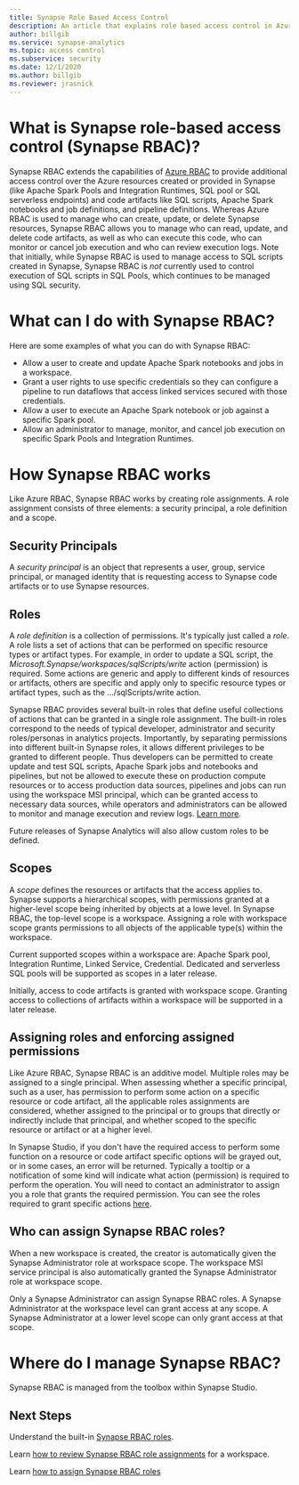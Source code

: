 ```yaml
---
title: Synapse Role Based Access Control
description: An article that explains role based access control in Azure Synapse Analytics
author: billgib
ms.service: synapse-analytics 
ms.topic: access control
ms.subservice: security
ms.date: 12/1/2020
ms.author: billgib
ms.reviewer: jrasnick
---
```

# What is Synapse role-based access control (Synapse RBAC)?

Synapse RBAC extends the capabilities of [Azure RBAC](https://docs.microsoft.com/en-us/azure/role-based-access-control/overview) to provide additional access control over the Azure resources created or provided in Synapse (like Apache Spark Pools and Integration Runtimes, SQL pool or SQL serverless endpoints) and code artifacts like SQL scripts, Apache Spark notebooks and job definitions, and pipeline definitions.  Whereas Azure RBAC is used to manage who can create, update, or delete Synapse resources, Synapse RBAC allows you to manage who can read, update, and delete code artifacts, as well as who can execute this code, who can monitor or cancel job execution and who can review execution logs.  Note that initially, while Synapse RBAC is used to manage access to SQL scripts created in Synapse, Synapse RBAC is _not_ currently used to control execution of SQL scripts in SQL Pools, which continues to be managed using SQL security.

# What can I do with Synapse RBAC?

Here are some examples of what you can do with Synapse RBAC:
  - Allow a user to create and update Apache Spark notebooks and jobs in a workspace.
  - Grant a user rights to use specific credentials so they can configure a pipeline to run dataflows that access linked services secured with those credentials. 
  - Allow a user to execute an Apache Spark notebook or job against a specific Spark pool.
  - Allow an administrator to manage, monitor, and cancel job execution on specific Spark Pools and Integration Runtimes. 

# How Synapse RBAC works
Like Azure RBAC, Synapse RBAC works by creating role assignments. A role assignment consists of three elements: a security principal, a role definition and a scope.  

## Security Principals

A _security principal_ is an object that represents a user, group, service principal, or managed identity that is requesting access to Synapse code artifacts or to use Synapse resources.

## Roles
 
A _role definition_ is a collection of permissions.  It's typically just called a _role_.  A role lists a set of actions that can be performed on specific resource types or artifact types.  For example, in order to update a SQL script, the _Microsoft.Synapse/workspaces/sqlScripts/write_ action (permission) is required.  Some actions are generic and apply to different kinds of resources or artifacts, others are specific and apply only to specific resource types or artifact types, such as the .../sqlScripts/write action.

Synapse RBAC provides several built-in roles that define useful collections of actions that can be granted in a single role assignment.  The built-in roles correspond to the needs of typical developer, administrator and security roles/personas in analytics projects. Importantly, by separating permissions into different built-in Synapse roles, it allows different privileges to be granted to different people.  Thus developers can be permitted to create update and test SQL scripts, Apache Spark jobs and notebooks and pipelines, but not be allowed to execute these on production compute resources or to access production data sources, pipelines and jobs can run using the workspace MSI principal, which can be granted access to necessary data sources, while operators and administrators can be allowed to monitor and manage execution and review logs. [Learn more](fwlink-to-SRBAC-roles).  

Future releases of Synapse Analytics will also allow custom roles to be defined.

## Scopes

A _scope_ defines the resources or artifacts that the access applies to.  Synapse supports a hierarchical scopes, with permissions granted at a higher-level scope being inherited by objects at a lowe level.  In Synapse RBAC, the top-level scope is a workspace.  Assigning a role with workspace scope grants permissions to all objects of the applicable type(s) within the workspace.  

Current supported scopes within a workspace are: Apache Spark pool, Integration Runtime, Linked Service, Credential.  Dedicated and serverless SQL pools will be supported as scopes in a later release. 

Initially, access to code artifacts is granted with workspace scope.  Granting access to collections of artifacts within a workspace will be supported in a later release.

## Assigning roles and enforcing assigned permissions 

Like Azure RBAC, Synapse RBAC is an additive model. Multiple roles may be assigned to a single principal.  When assessing whether a specific principal, such as a user, has permission to perform some action on a specific resource or code artifact, all the applicable roles assignments are considered, whether assigned to the principal or to groups that directly or indirectly include that principal, and whether scoped to the specific resource or artifact or at a higher level.  

In Synapse Studio, if you don't have the required access to perform some function on a resource or code artifact specific options will be grayed out, or in some cases, an error will be returned.  Typically a tooltip or a notification of some kind will indicate what action (permission) is required to perform the operation.  You will need to contact an administrator to assign you a role that grants the required permission. You can see the roles required to grant specific actions [here](fwlink).

## Who can assign Synapse RBAC roles?

When a new workspace is created, the creator is automatically given the Synapse Administrator role at workspace scope.  The workspace MSI service principal is also automatically granted the Synapse Administrator role at workspace scope.  

Only a Synapse Administrator can assign Synapse RBAC roles.  A Synapse Administrator at the workspace level can grant access at any scope.  A Synapse Administrator at a lower level scope can only grant access at that scope.   

# Where do I manage Synapse RBAC?

Synapse RBAC is managed from the toolbox within Synapse Studio. 

## Next Steps

Understand the built-in [Synapse RBAC roles](../synapse-workspace-synapse-rbac-roles.md).

Learn [how to review Synapse RBAC role assignments](../how-to-review-Synapse-Ra-synapse-rbac-role.md) for a workspace.

Learn [how to assign Synapse RBAC roles](../how-to-assign-a-synapse-rbac-role.md)


 
  
 
   